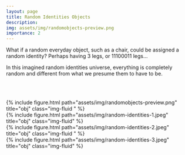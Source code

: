```yaml
---
layout: page
title: Random Identities Objects
description: 
img: assets/img/randomobjects-preview.png
importance: 2
---
```



What if a random everyday object, such as a chair, could be assigned a random identity? Perhaps having 3 legs, or 11100011 legs... 


In this imagined random identities universe, everything is completely random and different from what we presume them to have to be.

<br><br>
<div class="row">
    <div class="col-sm mt-3 mt-md-0">
        {% include figure.html path="assets/img/randomobjects-preview.png" title="obj" class="img-fluid " %}
    </div>
    <div class="col-sm mt-3 mt-md-0">
        {% include figure.html path="assets/img/random-identities-1.jpeg" title="obj" class="img-fluid" %}
    </div>
</div>
<div class="row">
    <div class="col-sm mt-3 mt-md-0">
        {% include figure.html path="assets/img/random-identities-2.jpeg" title="obj" class="img-fluid " %}
    </div>
    <div class="col-sm mt-3 mt-md-0">
        {% include figure.html path="assets/img/random-identities-3.jpeg" title="obj" class="img-fluid" %}
    </div>
</div>
